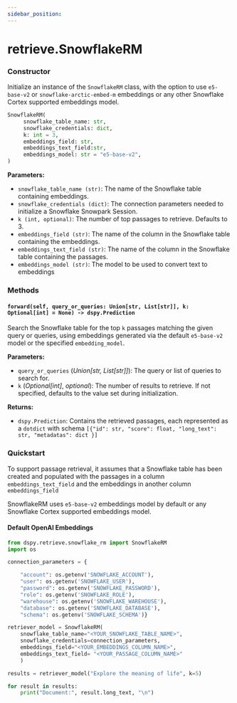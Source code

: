 ```yaml
---
sidebar_position:
---
```


# retrieve.SnowflakeRM

### Constructor

Initialize an instance of the `SnowflakeRM` class, with the option to use `e5-base-v2` or `snowflake-arctic-embed-m` embeddings or any other Snowflake Cortex supported embeddings model.

```python
SnowflakeRM(
     snowflake_table_name: str,
     snowflake_credentials: dict,
     k: int = 3,
     embeddings_field: str,
     embeddings_text_field:str,
     embeddings_model: str = "e5-base-v2",
)
```

**Parameters:**

- `snowflake_table_name (str)`: The name of the Snowflake table containing embeddings.
- `snowflake_credentials (dict)`: The connection parameters needed to initialize a Snowflake Snowpark Session.
- `k (int, optional)`: The number of top passages to retrieve. Defaults to 3.
- `embeddings_field (str)`: The name of the column in the Snowflake table containing the embeddings.
- `embeddings_text_field (str)`: The name of the column in the Snowflake table containing the passages.
- `embeddings_model (str)`: The model to be used to convert text to embeddings

### Methods

#### `forward(self, query_or_queries: Union[str, List[str]], k: Optional[int] = None) -> dspy.Prediction`

Search the Snowflake table for the top `k` passages matching the given query or queries, using embeddings generated via the default `e5-base-v2` model or the specified `embedding_model`.

**Parameters:**

- `query_or_queries` (_Union[str, List[str]]_): The query or list of queries to search for.
- `k` (_Optional[int]_, _optional_): The number of results to retrieve. If not specified, defaults to the value set during initialization.

**Returns:**

- `dspy.Prediction`: Contains the retrieved passages, each represented as a `dotdict` with schema `[{"id": str, "score": float, "long_text": str, "metadatas": dict }]`

### Quickstart

To support passage retrieval, it assumes that a Snowflake table has been created and populated with the passages in a column `embeddings_text_field` and the embeddings in another column `embeddings_field`

SnowflakeRM uses `e5-base-v2` embeddings model by default or any Snowflake Cortex supported embeddings model.

#### Default OpenAI Embeddings

```python
from dspy.retrieve.snowflake_rm import SnowflakeRM
import os

connection_parameters = {

    "account": os.getenv('SNOWFLAKE_ACCOUNT'),
    "user": os.getenv('SNOWFLAKE_USER'),
    "password": os.getenv('SNOWFLAKE_PASSWORD'),
    "role": os.getenv('SNOWFLAKE_ROLE'),
    "warehouse": os.getenv('SNOWFLAKE_WAREHOUSE'),
    "database": os.getenv('SNOWFLAKE_DATABASE'),
    "schema": os.getenv('SNOWFLAKE_SCHEMA')}

retriever_model = SnowflakeRM(
    snowflake_table_name="<YOUR_SNOWFLAKE_TABLE_NAME>",
    snowflake_credentials=connection_parameters,
    embeddings_field="<YOUR_EMBEDDINGS_COLUMN_NAME>",
    embeddings_text_field= "<YOUR_PASSAGE_COLUMN_NAME>"
    )

results = retriever_model("Explore the meaning of life", k=5)

for result in results:
    print("Document:", result.long_text, "\n")
```
